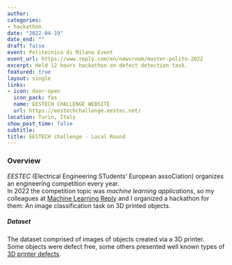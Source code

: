 ```yaml
---
author:
categories:
- hackathon
date: "2022-04-19"
date_end: ""
draft: false
event: Politecnico di Milano Event
event_url: https://www.reply.com/en/newsroom/master-polito-2022 
excerpt: Held 12 hours hackathon on defect detection task.
featured: true
layout: single
links:
- icon: door-open
  icon_pack: fas
  name: EESTECH CHALLENGE WEBSITE
  url: https://eestechchallenge.eestec.net/
location: Turin, Italy
show_post_time: false
subtitle: 
title: EESTECH challenge - Local Round 
---
```




### Overview

*EESTEC* (Electrical Engineering STudents' European assoCiation) organizes an engineering competition every year.   
In 2022 the competition topic was *machine learning applications*, so my colleagues at  [Machine Learning Reply](https://www.reply.com/machine-learning-reply/it/) and I organized a hackathon for them:  An image classification task on 3D printed objects. 

##### Dataset

The dataset comprised of images of objects created via a 3D printer.   
Some objects were defect free, some others presented well known types of [3D printer defects](https://additive-x.com/blog/7-common-3d-printing-problems-with-solutions/).
